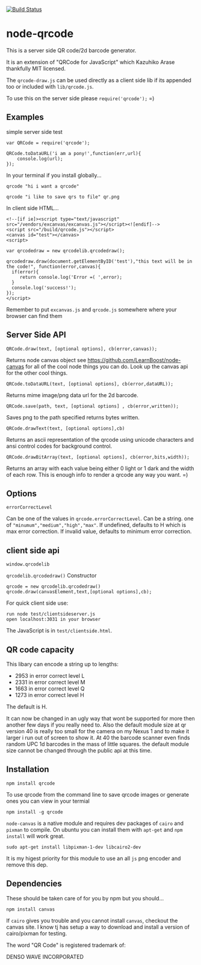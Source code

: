 [![Build Status](https://secure.travis-ci.org/soldair/node-qrcode.png)](http://travis-ci.org/soldair/node-qrcode)


node-qrcode
=


This is a server side QR code/2d barcode generator.

It is an extension of "QRCode for JavaScript" which Kazuhiko Arase thankfully MIT licensed.

The `qrcode-draw.js` can be used  directly as a client side lib if its appended too or included with `lib/qrcode.js`.

To use this on the server side please `require('qrcode');` =)

Examples
--------
simple server side test

    var QRCode = require('qrcode');
    
    QRCode.toDataURL('i am a pony!',function(err,url){
    	console.log(url);
    });


In your terminal if you install globally...


    qrcode "hi i want a qrcode"
    
    qrcode "i like to save qrs to file" qr.png


In client side HTML...


    <!--[if ie]><script type="text/javascript" src="/vendors/excanvas/excanvas.js"></script><![endif]-->
    <script src="/build/qrcode.js"></script>
    <canvas id="test"></canvas>
    <script>
    
    var qrcodedraw = new qrcodelib.qrcodedraw();
    
    qrcodedraw.draw(document.getElementByID('test'),"this text will be in the code!", function(error,canvas){
      if(error){
         return console.log('Error =( ',error);
      }
      console.log('success!');
    });
    </script>


Remember to put `excanvas.js` and `qrcode.js` somewhere where your browser can find them

Server Side API
---

    QRCode.draw(text, [optional options], cb(error,canvas));
Returns node canvas object see https://github.com/LearnBoost/node-canvas for all of the cool node things you can do. Look up the canvas api for the other cool things.
    
    QRCode.toDataURL(text, [optional options], cb(error,dataURL));
Returns mime image/png data url for the 2d barcode.
    
    QRCode.save(path, text, [optional options] , cb(error,written));
Saves png to the path specified returns bytes written.
    
    QRCode.drawText(text, [optional options],cb)
Returns an ascii representation of the qrcode using unicode characters and ansi control codes for background control.
    
    QRCode.drawBitArray(text, [optional options], cb(error,bits,width));
Returns an array with each value being either 0 light or 1 dark and the width of each row.
This is enough info to render a qrcode any way you want. =)


Options
---------

    errorCorrectLevel

Can be one of the values in `qrcode.errorCorrectLevel`.
Can be a string. one of `"minumum","medium","high","max"`.
If undefined, defaults to H which is max error correction.
If invalid value, defaults to minimum error correction.

client side api
---------------

    window.qrcodelib

`qrcodelib.qrcodedraw()` Constructor

    qrcode = new qrcodelib.qrcodedraw()
    qrcode.draw(canvasElement,text,[optional options],cb);


For quick client side use:

    run node test/clientsideserver.js
    open localhost:3031 in your browser

The JavaScript is in `test/clientside.html`.

QR code capacity
---

This libary can encode a string up to lengths:

- 2953 in error correct level L
- 2331 in error correct level M
- 1663 in error correct level Q
- 1273 in error correct level H

The default is H. 

It can now be changed in an ugly way that wont be supported for more then another few days if you really need to. Also the default module size at qr version 40 is really too small for the camera on my Nexus 1 and to make it larger i run out of screen to show it. At 40 the barcode scanner even finds random UPC 1d barcodes in the mass of little squares.
the default module size cannot be changed through the public api at this time.

Installation
--

    npm install qrcode
To use qrcode from the command line to save  qrcode images or generate ones you can view in your termial

    npm install -g qrcode 
`node-canvas` is a native module and requires dev packages of `cairo` and `pixman` to compile. 
 On ubuntu you can install them with `apt-get` and `npm install` will work great.
  

    sudo apt-get install libpixman-1-dev libcairo2-dev
It is my higest priority for this module to use an all `js` png encoder and remove this dep.


Dependencies
------------
These should be taken care of for you by npm but you should...

    npm install canvas

If `cairo` gives you trouble and you cannot install `canvas`, checkout the canvas site. I know tj has setup a way to download and install a version of cairo/pixman for testing.

The word "QR Code" is registered trademark of:

DENSO WAVE INCORPORATED
